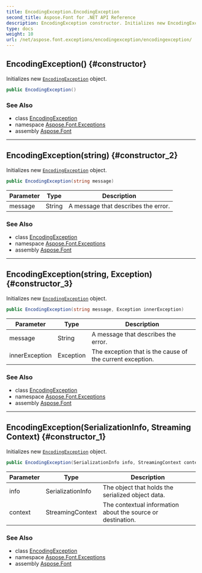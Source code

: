 ```yaml
---
title: EncodingException.EncodingException
second_title: Aspose.Font for .NET API Reference
description: EncodingException constructor. Initializes new EncodingException object
type: docs
weight: 10
url: /net/aspose.font.exceptions/encodingexception/encodingexception/
---
```

## EncodingException() {#constructor}

Initializes new [`EncodingException`](../) object.

```csharp
public EncodingException()
```

### See Also

* class [EncodingException](../)
* namespace [Aspose.Font.Exceptions](../../../aspose.font.exceptions/)
* assembly [Aspose.Font](../../../)

---

## EncodingException(string) {#constructor_2}

Initializes new [`EncodingException`](../) object.

```csharp
public EncodingException(string message)
```

| Parameter | Type | Description |
| --- | --- | --- |
| message | String | A message that describes the error. |

### See Also

* class [EncodingException](../)
* namespace [Aspose.Font.Exceptions](../../../aspose.font.exceptions/)
* assembly [Aspose.Font](../../../)

---

## EncodingException(string, Exception) {#constructor_3}

Initializes new [`EncodingException`](../) object.

```csharp
public EncodingException(string message, Exception innerException)
```

| Parameter | Type | Description |
| --- | --- | --- |
| message | String | A message that describes the error. |
| innerException | Exception | The exception that is the cause of the current exception. |

### See Also

* class [EncodingException](../)
* namespace [Aspose.Font.Exceptions](../../../aspose.font.exceptions/)
* assembly [Aspose.Font](../../../)

---

## EncodingException(SerializationInfo, StreamingContext) {#constructor_1}

Initializes new [`EncodingException`](../) object.

```csharp
public EncodingException(SerializationInfo info, StreamingContext context)
```

| Parameter | Type | Description |
| --- | --- | --- |
| info | SerializationInfo | The object that holds the serialized object data. |
| context | StreamingContext | The contextual information about the source or destination. |

### See Also

* class [EncodingException](../)
* namespace [Aspose.Font.Exceptions](../../../aspose.font.exceptions/)
* assembly [Aspose.Font](../../../)


